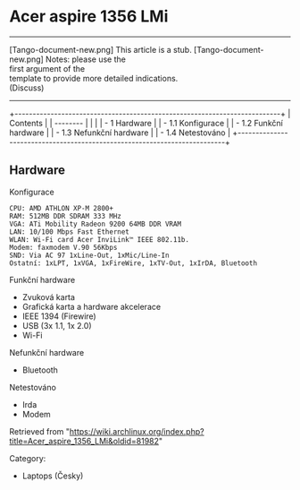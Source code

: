 Acer aspire 1356 LMi
====================

  ------------------------ ------------------------ ------------------------
  [Tango-document-new.png] This article is a stub.  [Tango-document-new.png]
                           Notes: please use the    
                           first argument of the    
                           template to provide more 
                           detailed indications.    
                           (Discuss)                
  ------------------------ ------------------------ ------------------------

+--------------------------------------------------------------------------+
| Contents                                                                 |
| --------                                                                 |
|                                                                          |
| -   1 Hardware                                                           |
|     -   1.1 Konfigurace                                                  |
|     -   1.2 Funkční hardware                                             |
|     -   1.3 Nefunkční hardware                                           |
|     -   1.4 Netestováno                                                  |
+--------------------------------------------------------------------------+

Hardware
--------

Konfigurace

    CPU: AMD ATHLON XP-M 2800+
    RAM: 512MB DDR SDRAM 333 MHz
    VGA: ATi Mobility Radeon 9200 64MB DDR VRAM
    LAN: 10/100 Mbps Fast Ethernet
    WLAN: Wi-Fi card Acer InviLink™ IEEE 802.11b.
    Modem: faxmodem V.90 56Kbps
    SND: Via AC 97 1xLine-Out, 1xMic/Line-In
    Ostatní: 1xLPT, 1xVGA, 1xFireWire, 1xTV-Out, 1xIrDA, Bluetooth

Funkční hardware

-   Zvuková karta
-   Grafická karta a hardware akcelerace
-   IEEE 1394 (Firewire)
-   USB (3x 1.1, 1x 2.0)
-   Wi-Fi

Nefunkční hardware

-   Bluetooth

Netestováno

-   Irda
-   Modem

Retrieved from
"https://wiki.archlinux.org/index.php?title=Acer_aspire_1356_LMi&oldid=81982"

Category:

-   Laptops (Česky)
